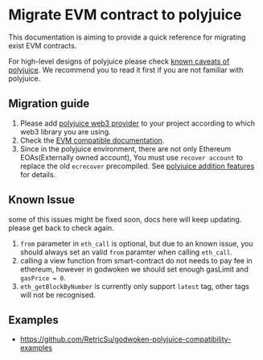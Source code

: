 # Migrate EVM contract to polyjuice

This documentation is aiming to provide a quick reference for migrating exist EVM contracts.

For high-level designs of polyjuice please check [known caveats of polyjuice](https://github.com/nervosnetwork/godwoken/blob/master/docs/known_caveats_of_polyjuice.md). We recommend you to read it first if you are not familiar with polyjuice.

## Migration guide

1. Please add [polyjuice web3 provider](https://github.com/nervosnetwork/polyjuice-provider) to your project according to which web3 library you are using.
2. Check the [EVM compatible documentation](https://github.com/nervosnetwork/godwoken-polyjuice/blob/main/docs/EVM-compatible.md).
3. Since in the polyjuice environment, there are not only Ethereum EOAs(Externally owned account), You must use `recover account` to replace the old `ecrecover` precompiled. See [polyjuice addition features](https://github.com/nervosnetwork/godwoken-polyjuice/blob/main/docs/Addition-Features.md) for details.

## Known Issue

some of this issues might be fixed soon, docs here will keep updating. please get back to check again.

1. `from` parameter in `eth_call` is optional, but due to an known issue, you should always set an valid `from` paramter when calling `eth_call`.
2. calling a view function from smart-contract do not needs to pay fee in ethereum, however in godwoken we should set enough gasLimit and `gasPrice = 0`.
3. `eth_getBlockByNumber` is currently only support `latest` tag, other tags will not be recognised.


## Examples

* https://github.com/RetricSu/godwoken-polyjuice-compatibility-examples
